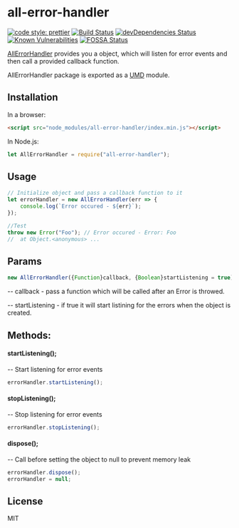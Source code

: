 # all-error-handler

[![code style: prettier](https://img.shields.io/badge/code_style-prettier-ff69b4.svg?style=flat-square)](https://github.com/prettier/prettier)
[![Build Status](https://travis-ci.org/jkanchelov/all-error-handler.svg?branch=master)](https://travis-ci.org/jkanchelov/all-error-handler)
[![devDependencies Status](https://david-dm.org/jkanchelov/all-error-handler/dev-status.svg)](https://david-dm.org/jkanchelov/all-error-handler?type=dev)
[![Known Vulnerabilities](https://snyk.io/test/github/jkanchelov/all-error-handler/badge.svg)](https://snyk.io/test/github/jkanchelov/all-error-handler)
[![FOSSA Status](https://app.fossa.io/api/projects/git%2Bgithub.com%2Fjkanchelov%2Fall-error-handler.svg?type=shield)](https://app.fossa.io/projects/git%2Bgithub.com%2Fjkanchelov%2Fall-error-handler?ref=badge_shield)

[АllЕrrorHandler](https://www.npmjs.com/package/all-error-handler) provides you a object, which will listen for error events and then call a provided callback function.

АllЕrrorHandler package is exported as a [UMD](https://github.com/umdjs/umd) module.

## Installation

In a browser:

```html
<script src="node_modules/all-error-handler/index.min.js"></script>
```

In Node.js:

```js
let AllErrorHandler = require("all-error-handler");
```

## Usage

```js
// Initialize object and pass a callback function to it
let errorHandler = new AllErrorHandler(err => {
    console.log(`Error occured - ${err}`);
});

//Test
throw new Error("Foo"); // Error occured - Error: Foo
//  at Object.<anonymous> ...
```

## Params

```js
new AllErrorHandler({Function}callback, {Boolean}startListening = true)
```

-- callback - pass a function which will be called after an Error is throwed.

-- startListening - if true it will start listining for the errors when the object is created.

## Methods:

####

#### startListening();

-- Start listening for error events

```js
errorHandler.startListening();
```

#### stopListening();

-- Stop listening for error events

```js
errorHandler.stopListening();
```

#### dispose();

-- Call before setting the object to null to prevent memory leak

```js
errorHandler.dispose();
errorHandler = null;
```

## License

MIT
